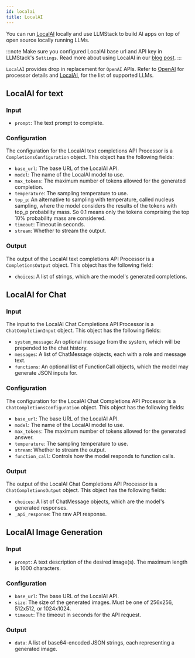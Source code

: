 ```yaml
---
id: localai
title: LocalAI
---
```


You can run [LocalAI](https://localai.io) locally and use LLMStack to build AI apps on top of open source locally running LLMs.

:::note
Make sure you configured LocalAI base url and API key in LLMStack's `Settings`. Read more about using LocalAI in our [blog post](https://github.com/trypromptly/LLMStack/blob/main/web/blog/2023-08-17-run-os-llms-with-localai.md).
:::

`LocalAI` provides drop in replacement for `OpenAI` APIs. Refer to [OpenAI](/docs/processors/openai) for processor details and [LocalAI](https://localai.io), for the list of supported LLMs.

## LocalAI for text

### Input

- `prompt`: The text prompt to complete.

### Configuration

The configuration for the LocalAI text completions API Processor is a `CompletionsConfiguration` object. This object has the following fields:

- `base_url`: The base URL of the LocalAI API.
- `model`: The name of the LocalAI model to use.
- `max_tokens`: The maximum number of tokens allowed for the generated completion.
- `temperature`: The sampling temperature to use.
- `top_p`: An alternative to sampling with temperature, called nucleus sampling, where the model considers the results of the tokens with top_p probability mass. So 0.1 means only the tokens comprising the top 10% probability mass are considered.
- `timeout`: Timeout in seconds.
- `stream`: Whether to stream the output.

### Output

The output of the LocalAI text completions API Processor is a `CompletionsOutput` object. This object has the following field:

- `choices`: A list of strings, which are the model's generated completions.

## LocalAI for Chat

### Input

The input to the LocalAI Chat Completions API Processor is a `ChatCompletionInput` object. This object has the following fields:

- `system_message`: An optional message from the system, which will be prepended to the chat history.
- `messages`: A list of ChatMessage objects, each with a role and message text.
- `functions`: An optional list of FunctionCall objects, which the model may generate JSON inputs for.

### Configuration

The configuration for the LocalAI Chat Completions API Processor is a `ChatCompletionsConfiguration` object. This object has the following fields:

- `base_url`: The base URL of the LocalAI API.
- `model`: The name of the LocalAI model to use.
- `max_tokens`: The maximum number of tokens allowed for the generated answer.
- `temperature`: The sampling temperature to use.
- `stream`: Whether to stream the output.
- `function_call`: Controls how the model responds to function calls.

### Output

The output of the LocalAI Chat Completions API Processor is a `ChatCompletionsOutput` object. This object has the following fields:

- `choices`: A list of ChatMessage objects, which are the model's generated responses.
- `_api_response`: The raw API response.

## LocalAI Image Generation

### Input

- `prompt`: A text description of the desired image(s). The maximum length is 1000 characters.

### Configuration

- `base_url`: The base URL of the LocalAI API.
- `size`: The size of the generated images. Must be one of 256x256, 512x512, or 1024x1024.
- `timeout`: The timeout in seconds for the API request.

### Output

- `data`: A list of base64-encoded JSON strings, each representing a generated image.
